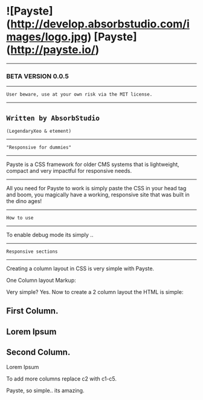 # ![Payste] (http://develop.absorbstudio.com/images/logo.jpg) [Payste] (http://payste.io/)
***
### BETA VERSION 0.0.5
***
`User beware, use at your own risk via the MIT license.`
***
`Written by AbsorbStudio` 
---
`(LegendaryXeo & etement)`
***
`"Responsive for dummies"`
***
Payste is a CSS framework for older CMS systems that is lightweight, compact and very impactful for responsive needs.
***
All you need for Payste to work is simply paste the CSS in your head tag and boom, you magically have a working, responsive site that was built in the dino ages! 
***
`How to use`
***
To enable debug mode its simply ..
*<body class="debug_on">*

***
`Responsive sections`
***
Creating a column layout in CSS is very simple with Payste.

One Column layout Markup:
*<section class="col c1">*

Very simple? Yes. Now to create a 2 column layout the HTML is simple:
    <section class="col c2">
        <h2>First Column.<h2> <!-- this adds a header -->
        <p>Lorem Ipsum</p>
    </section>
    <section class="col c2">
        <h2>Second Column.</h2>
        <p>Lorem Ipsum</p>
    </section>

To add more columns replace c2 with c1-c5.

Payste, so simple.. its amazing.